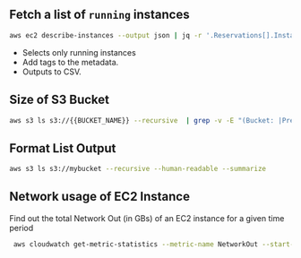 ## Fetch a list of `running` instances

```bash
aws ec2 describe-instances --output json | jq -r '.Reservations[].Instances[] | select(.State.Name == "running") | { instance_id: .InstanceId, instance_type: .InstanceType, private_ip: .PrivateIpAddress, name: .Tags[]|select(.Key=="Name")|.Value, env: .Tags[]|select(.Key=="env")|.Value, role: .Tags[]|select(.Key=="role")|.Value } | [.instance_id,.name,.instance_type,.private_ip,.env,.role] | @csv '
```

- Selects only running instances
- Add tags to the metadata.
- Outputs to CSV.

## Size of S3 Bucket

```bash
aws s3 ls s3://{{BUCKET_NAME}} --recursive  | grep -v -E "(Bucket: |Prefix: |LastWriteTime|^$|--)" | awk 'BEGIN {total=0}{total+=$3}END{print total/1024/1024" MB"}'
```

## Format List Output

```bash
aws s3 ls s3://mybucket --recursive --human-readable --summarize
```

## Network usage of EC2 Instance

Find out the total Network Out (in GBs) of an EC2 instance for a given time period

```bash
 aws cloudwatch get-metric-statistics --metric-name NetworkOut --start-time 2022-07-01T00:00:00.000Z --end-time 2022-08-01T00:00:00.000Z --period 86400 --namespace AWS/EC2 --statistics Sum --dimensions Name=InstanceId,Value=i-instance-id-xxx --region ap-south-1 --output text
```